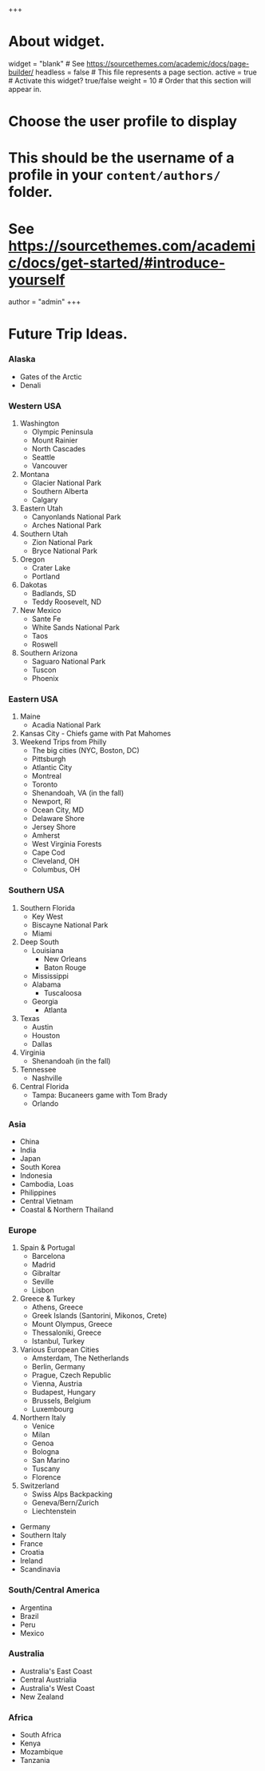 +++
# About widget.
widget = "blank"  # See https://sourcethemes.com/academic/docs/page-builder/
headless = false  # This file represents a page section.
active = true  # Activate this widget? true/false
weight = 10  # Order that this section will appear in.

# Choose the user profile to display
# This should be the username of a profile in your `content/authors/` folder.
# See https://sourcethemes.com/academic/docs/get-started/#introduce-yourself
author = "admin"
+++

# Future Trip Ideas.
    
### Alaska

* Gates of the Arctic
* Denali

### Western USA

1. Washington
    - Olympic Peninsula
    - Mount Rainier
    - North Cascades
    - Seattle
    - Vancouver
2. Montana
    - Glacier National Park
    - Southern Alberta
    - Calgary
3. Eastern Utah
    - Canyonlands National Park
    - Arches National Park
4. Southern Utah
    - Zion National Park
    - Bryce National Park
5. Oregon
    - Crater Lake
    - Portland
6. Dakotas
    - Badlands, SD
    - Teddy Roosevelt, ND
7. New Mexico
    - Sante Fe
    - White Sands National Park
    - Taos
    - Roswell
8. Southern Arizona
    - Saguaro National Park
    - Tuscon
    - Phoenix
    
### Eastern USA

1. Maine
    - Acadia National Park
2. Kansas City - Chiefs game with Pat Mahomes
3. Weekend Trips from Philly
    - The big cities (NYC, Boston, DC)
    - Pittsburgh
    - Atlantic City
    - Montreal
    - Toronto
    - Shenandoah, VA (in the fall)
    - Newport, RI
    - Ocean City, MD
    - Delaware Shore
    - Jersey Shore
    - Amherst
    - West Virginia Forests
    - Cape Cod
    - Cleveland, OH
    - Columbus, OH
    
### Southern USA

1. Southern Florida
    - Key West
    - Biscayne National Park
    - Miami
2. Deep South 
    - Louisiana
        - New Orleans
        - Baton Rouge
    - Mississippi
    - Alabama
        - Tuscaloosa
    - Georgia
        - Atlanta
3. Texas
    - Austin
    - Houston
    - Dallas 
4. Virginia
    - Shenandoah (in the fall)
5. Tennessee
    - Nashville
6. Central Florida
    - Tampa: Bucaneers game with Tom Brady
    - Orlando
    
<!---
### Other States

* North Carolina
    - Raleigh
    - Duke
    - Charlotte
* South Carolina
    - Charleston
    - Plantations
    - Hilton Head Island
* Arkansas
    - Hot Springs
* Nebraska
* Kansas
* Oklahoma
* Iowa
* Kentucky
--->

### Asia

* China
* India
* Japan
* South Korea
* Indonesia 
* Cambodia, Loas
* Philippines
* Central Vietnam
* Coastal & Northern Thailand

### Europe

1. Spain & Portugal
    - Barcelona
    - Madrid
    - Gibraltar
    - Seville
    - Lisbon
2. Greece & Turkey
    - Athens, Greece
    - Greek Islands (Santorini, Mikonos, Crete)
    - Mount Olympus, Greece
    - Thessaloniki, Greece
    - Istanbul, Turkey
3. Various European Cities
    - Amsterdam, The Netherlands
    - Berlin, Germany
    - Prague, Czech Republic
    - Vienna, Austria
    - Budapest, Hungary
    - Brussels, Belgium
    - Luxembourg
4. Northern Italy
    - Venice
    - Milan
    - Genoa
    - Bologna
    - San Marino
    - Tuscany
    - Florence
5. Switzerland
    - Swiss Alps Backpacking
    - Geneva/Bern/Zurich
    - Liechtenstein
* Germany
* Southern Italy
* France
* Croatia
* Ireland
* Scandinavia

### South/Central America

* Argentina
* Brazil
* Peru
* Mexico

### Australia

* Australia's East Coast
* Central Austrialia
* Australia's West Coast
* New Zealand

### Africa

* South Africa
* Kenya
* Mozambique
* Tanzania
    

    
